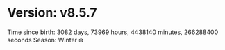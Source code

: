 # Version: v8.5.7
Time since birth: 3082 days, 73969 hours, 4438140 minutes, 266288400 seconds
Season: Winter ❄️
